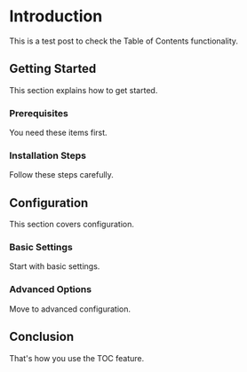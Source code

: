 # Introduction

This is a test post to check the Table of Contents functionality.

## Getting Started

This section explains how to get started.

### Prerequisites

You need these items first.

### Installation Steps

Follow these steps carefully.

## Configuration

This section covers configuration.

### Basic Settings

Start with basic settings.

### Advanced Options  

Move to advanced configuration.

## Conclusion

That's how you use the TOC feature.